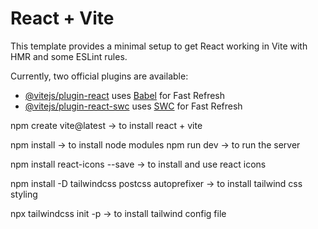 # React + Vite

This template provides a minimal setup to get React working in Vite with HMR and some ESLint rules.

Currently, two official plugins are available:

- [@vitejs/plugin-react](https://github.com/vitejs/vite-plugin-react/blob/main/packages/plugin-react/README.md) uses [Babel](https://babeljs.io/) for Fast Refresh
- [@vitejs/plugin-react-swc](https://github.com/vitejs/vite-plugin-react-swc) uses [SWC](https://swc.rs/) for Fast Refresh


<!-- Packages installations -->

npm create vite@latest -> to install react + vite

npm install -> to install node modules
npm run dev -> to run the server

<!-- icons -->

npm install react-icons --save -> to install and use react icons

<!-- styling -->

npm install -D tailwindcss postcss autoprefixer -> to install tailwind css styling

npx tailwindcss init -p -> to install tailwind config file

<!--  -->



